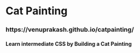 <h1>Cat Painting</h1>

<h3>https://venuprakash.github.io/catpainting/</h3>

<h4>Learn intermediate CSS by Building a Cat Painting</h4>

